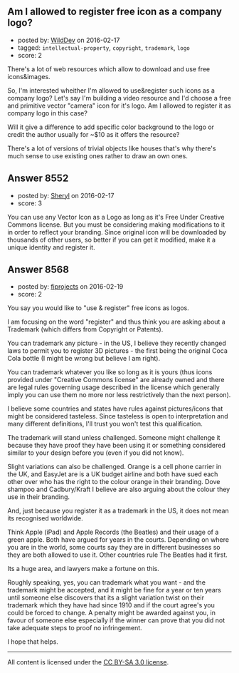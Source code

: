 ## Am I allowed to register free icon as a company logo?

- posted by: [WildDev](https://stackexchange.com/users/3620043/wilddev) on 2016-02-17
- tagged: `intellectual-property`, `copyright`, `trademark`, `logo`
- score: 2

There's a lot of web resources which allow to download and use free icons&images.

So, I'm interested wheither I'm allowed to use&register such icons as a company logo? Let's say I'm building a video resource and I'd choose a free and primitive vector "camera" icon for it's logo. Am I allowed to register it as company logo in this case?

Will it give a difference to add specific color background to the logo or credit the author usually for ~$10 as it offers the resource?

There's a lot of versions of trivial objects like houses that's why there's much sense to use existing ones rather to draw an own ones.


## Answer 8552

- posted by: [Sheryl](https://stackexchange.com/users/7012672/sheryl) on 2016-02-17
- score: 3

You can use any Vector Icon as a Logo as long as it's Free Under Creative Commons license. But you must be considering making modifications to it in order to reflect your branding. Since original icon will be downloaded by thousands of other users, so better if you can get it modified, make it a unique identity and register it.


## Answer 8568

- posted by: [fiprojects](https://stackexchange.com/users/5370155/fiprojects) on 2016-02-19
- score: 2

You say you would like to "use & register" free icons as logos.

I am focusing on the word "register" and thus think you are asking about a Trademark (which differs from Copyright or Patents).

You can trademark any picture - in the US, I believe they recently changed laws to permit you to register 3D pictures - the first being the original Coca Cola bottle (I might be wrong but believe I am right).

You can trademark whatever you like so long as it is yours (thus icons provided under "Creative Commons license" are already owned and there are legal rules governing usage described in the license which generally imply you can use them no more nor less restrictively than the next person). 

I believe some countries and states have rules against pictures/icons that might be considered tasteless. Since tasteless is open to interpretation and many different definitions, I'll trust you won't test this qualification.

The trademark will stand unless challenged.  Someone might challenge it because they have proof they have been using it or something considered similar to your design before you (even if you did not know). 

Slight variations can also be challenged. Orange is a cell phone carrier in the UK, and EasyJet are is a UK budget airline and both have sued each other over who has the right to the colour orange in their branding. Dove shampoo and Cadbury/Kraft I believe are also arguing about the colour they use in their branding.

And, just because you register it as a trademark in the US, it does not mean its recognised worldwide. 

Think Apple (iPad) and Apple Records (the Beatles) and their usage of a green apple. Both have argued for years in the courts. Depending on where you are in the world, some courts say they are in different businesses so they are both allowed to use it. Other countries rule The Beatles had it first.

Its a huge area, and lawyers make a fortune on this. 

Roughly speaking, yes, you can trademark what you want - and the trademark might be accepted, and it might be fine for a year or ten years until someone else discovers that its a slight variation twist on their trademark which they have had since 1910 and if the court agree's you could be forced to change. A penalty might be awarded against you, in favour of someone else especially if the winner can prove that you did not take adequate steps to proof no infringement.

I hope that helps.




---

All content is licensed under the [CC BY-SA 3.0 license](https://creativecommons.org/licenses/by-sa/3.0/).
